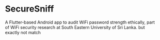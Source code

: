 # SecureSniff
A Flutter-based Android app to audit WiFi password strength ethically, part of WiFi security research at South Eastern University of Sri Lanka.
but exactly not match  
